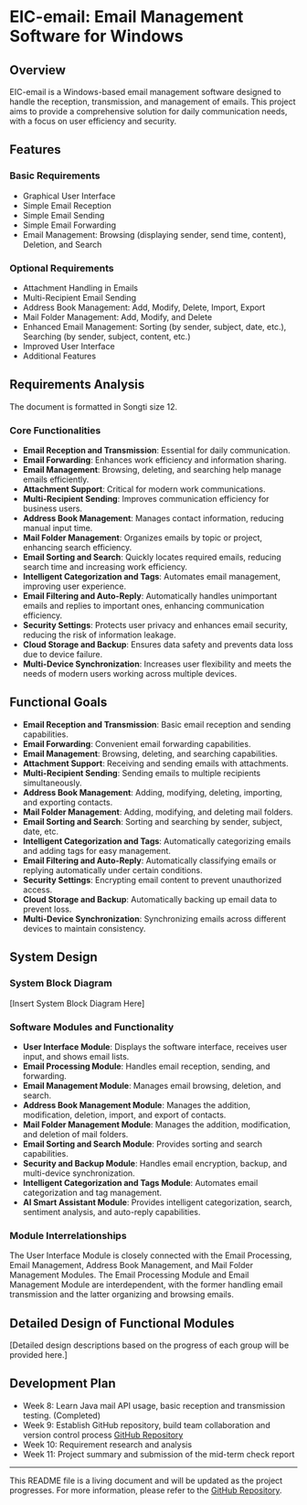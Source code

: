 # EIC-email: Email Management Software for Windows

## Overview

EIC-email is a Windows-based email management software designed to handle the reception, transmission, and management of emails. This project aims to provide a comprehensive solution for daily communication needs, with a focus on user efficiency and security.

## Features

### Basic Requirements
- Graphical User Interface
- Simple Email Reception
- Simple Email Sending
- Simple Email Forwarding
- Email Management: Browsing (displaying sender, send time, content), Deletion, and Search

### Optional Requirements
- Attachment Handling in Emails
- Multi-Recipient Email Sending
- Address Book Management: Add, Modify, Delete, Import, Export
- Mail Folder Management: Add, Modify, and Delete
- Enhanced Email Management: Sorting (by sender, subject, date, etc.), Searching (by sender, subject, content, etc.)
- Improved User Interface
- Additional Features

## Requirements Analysis

The document is formatted in Songti size 12.

### Core Functionalities

- **Email Reception and Transmission**: Essential for daily communication.
- **Email Forwarding**: Enhances work efficiency and information sharing.
- **Email Management**: Browsing, deleting, and searching help manage emails efficiently.
- **Attachment Support**: Critical for modern work communications.
- **Multi-Recipient Sending**: Improves communication efficiency for business users.
- **Address Book Management**: Manages contact information, reducing manual input time.
- **Mail Folder Management**: Organizes emails by topic or project, enhancing search efficiency.
- **Email Sorting and Search**: Quickly locates required emails, reducing search time and increasing work efficiency.
- **Intelligent Categorization and Tags**: Automates email management, improving user experience.
- **Email Filtering and Auto-Reply**: Automatically handles unimportant emails and replies to important ones, enhancing communication efficiency.
- **Security Settings**: Protects user privacy and enhances email security, reducing the risk of information leakage.
- **Cloud Storage and Backup**: Ensures data safety and prevents data loss due to device failure.
- **Multi-Device Synchronization**: Increases user flexibility and meets the needs of modern users working across multiple devices.

## Functional Goals

- **Email Reception and Transmission**: Basic email reception and sending capabilities.
- **Email Forwarding**: Convenient email forwarding capabilities.
- **Email Management**: Browsing, deleting, and searching capabilities.
- **Attachment Support**: Receiving and sending emails with attachments.
- **Multi-Recipient Sending**: Sending emails to multiple recipients simultaneously.
- **Address Book Management**: Adding, modifying, deleting, importing, and exporting contacts.
- **Mail Folder Management**: Adding, modifying, and deleting mail folders.
- **Email Sorting and Search**: Sorting and searching by sender, subject, date, etc.
- **Intelligent Categorization and Tags**: Automatically categorizing emails and adding tags for easy management.
- **Email Filtering and Auto-Reply**: Automatically classifying emails or replying automatically under certain conditions.
- **Security Settings**: Encrypting email content to prevent unauthorized access.
- **Cloud Storage and Backup**: Automatically backing up email data to prevent loss.
- **Multi-Device Synchronization**: Synchronizing emails across different devices to maintain consistency.

## System Design

### System Block Diagram

[Insert System Block Diagram Here]

### Software Modules and Functionality

- **User Interface Module**: Displays the software interface, receives user input, and shows email lists.
- **Email Processing Module**: Handles email reception, sending, and forwarding.
- **Email Management Module**: Manages email browsing, deletion, and search.
- **Address Book Management Module**: Manages the addition, modification, deletion, import, and export of contacts.
- **Mail Folder Management Module**: Manages the addition, modification, and deletion of mail folders.
- **Email Sorting and Search Module**: Provides sorting and search capabilities.
- **Security and Backup Module**: Handles email encryption, backup, and multi-device synchronization.
- **Intelligent Categorization and Tags Module**: Automates email categorization and tag management.
- **AI Smart Assistant Module**: Provides intelligent categorization, search, sentiment analysis, and auto-reply capabilities.

### Module Interrelationships

The User Interface Module is closely connected with the Email Processing, Email Management, Address Book Management, and Mail Folder Management Modules. The Email Processing Module and Email Management Module are interdependent, with the former handling email transmission and the latter organizing and browsing emails.

## Detailed Design of Functional Modules

[Detailed design descriptions based on the progress of each group will be provided here.]

## Development Plan

- Week 8: Learn Java mail API usage, basic reception and transmission testing. (Completed)
- Week 9: Establish GitHub repository, build team collaboration and version control process [GitHub Repository](https://github.com/Tsailooy/EIC-email)
- Week 10: Requirement research and analysis
- Week 11: Project summary and submission of the mid-term check report

---

This README file is a living document and will be updated as the project progresses. For more information, please refer to the [GitHub Repository](https://github.com/Tsailooy/EIC-email).
